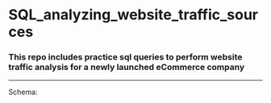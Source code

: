 # SQL_analyzing_website_traffic_sources

### This repo includes practice sql queries to perform website traffic analysis for a newly launched eCommerce company
----------------------
Schema:
